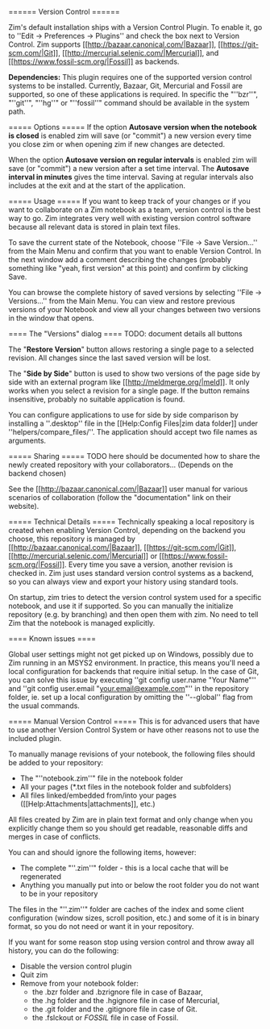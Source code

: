 ====== Version Control ======

Zim's default installation ships with a Version Control Plugin. To enable it, go to ''Edit -> Preferences -> Plugins'' and check the box next to Version Control. Zim supports [[http://bazaar.canonical.com/|Bazaar]],  [[https://git-scm.com/|Git]], [[http://mercurial.selenic.com/|Mercurial]], and [[https://www.fossil-scm.org/|Fossil]]  as backends.

**Dependencies:** This plugin requires one of the supported version control systems to be installed. Currently, Bazaar, Git, Mercurial and Fossil are supported, so one of these applications is required. In specific the "''bzr''", "''git''", "''hg''" or "''fossil''" command should be available in the system path.

===== Options =====
If the option **Autosave version when the notebook is closed** is enabled zim will save (or "commit") a new version every time you close zim or when opening zim if new changes are detected.

When the option **Autosave version on regular intervals** is enabled zim will save (or "commit") a new version after a set time interval. The **Autosave interval in minutes** gives the time interval.
Saving at regular intervals also includes at the exit and at the start of the application.

===== Usage =====
If you want to keep track of your changes or if you want to collaborate on a Zim notebook as a team, version control is the best way to go. Zim integrates very well with existing version control software because all relevant data is stored in plain text files.

To save the current state of the Notebook, choose ''File -> Save Version...'' from the Main Menu and confirm that you want to enable Version Control. In the next window add a comment describing the changes (probably something like "yeah, first version" at this point) and confirm by clicking Save.

You can browse the complete history of saved versions by selecting ''File -> Versions...'' from the Main Menu. You can view and restore previous versions of your Notebook and view all your changes between two versions in the window that opens.

==== The "Versions" dialog ====
TODO: document details all buttons

The "**Restore Version**" button allows restoring a single page to a selected revision. All changes since the last saved version will be lost.

The "**Side by Side**" button is used to show two versions of the page side by side with an external program like [[http://meldmerge.org/|meld]]. It only works when you select a revision for a single page. If the button remains insensitive, probably no suitable application is found.

You can configure applications to use for side by side comparison by installing a ''.desktop'' file in the [[Help:Config Files|zim data folder]] under ''helpers/compare_files/''. The application should accept two file names as arguments.

===== Sharing =====
TODO here should be documented how to share the newly created repository with your collaborators... (Depends on the backend chosen)

See the [[http://bazaar.canonical.com/|Bazaar]] user manual for various scenarios of collaboration (follow the "documentation" link on their website).

===== Technical Details =====
Technically speaking a local repository is created when enabling Version Control, depending on the backend you choose, this repository is managed by  [[http://bazaar.canonical.com/|Bazaar]],  [[https://git-scm.com/|Git]], [[http://mercurial.selenic.com/|Mercurial]] or [[https://www.fossil-scm.org/|Fossil]]. Every time you save a version, another revision is checked in. Zim just uses standard version control systems as a backend, so you can always view and export your history using standard tools.

On startup, zim tries to detect the version control system used for a specific notebook, and use it if supported. So you can manually the initialize repository (e.g. by branching) and then open them with zim. No need to tell Zim that the notebook is managed explicitly.

==== Known issues ====

Global user settings might not get picked up on Windows, possibly due to Zim running in an MSYS2 environment. In practice, this means you'll need a local configuration for backends that require initial setup. In the case of Git, you can solve this issue by executing ''git config user.name "Your Name"'' and ''git config user.email "your.email@example.com"'' in the repository folder, ie. set up a local configuration by omitting the ''--global'' flag from the usual commands.

===== Manual Version Control =====
This is for advanced users that have to use another Version Control System or have other reasons not to use the included plugin.

To manually manage revisions of your notebook, the following files should be added to your repository:
* The "''notebook.zim''" file in the notebook folder
* All your pages (*.txt files in the notebook folder and subfolders)
* All files linked/embedded from/into your pages ([[Help:Attachments|attachments]], etc.)

All files created by Zim are in plain text format and only change when you explicitly change them so you should get readable, reasonable diffs and merges in case of conflicts.

You can and should ignore the following items, however:
* The complete "''.zim''" folder - this is a local cache that will be regenerated
* Anything you manually put into or below the root folder you do not want to be in your repository

The files in the "''.zim''" folder are caches of the index and some client configuration (window sizes, scroll position, etc.) and some of it is in binary format, so you do not need or want it in your repository.

If you want for some reason stop using version control and throw away all history, you can do the following:
* Disable the version control plugin
* Quit zim
* Remove from your notebook folder:
	* the .bzr folder and .bzrignore file in case of Bazaar,
	* the .hg folder and the .hgignore file in case of Mercurial,
	* the .git folder and the .gitignore file in case of Git.
	* the .fslckout or _FOSSIL_ file in case of Fossil.

